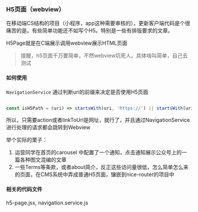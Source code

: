 ### H5页面（webview）

   在移动端CS结构的项目（小程序，app这种需要审核的），更新客户端代码是个很痛苦的是。有些简单功能还不如写个H5。特别是一些有排版要求的文章。

H5Page就是在C端展示调用webview展示HTML页面

> 提醒，h5页面千万要简单，不然webview坑死人。具体啥叫简单，自己去测试

#### 如何使用

`NavigationService` 通过判断uri的前缀来决定是否使用H5页面

```javascript

const isH5Path = (uri) => startsWith(uri, 'https://') || startsWith(uri, 'http://')
```

所以，只需要action或者linkToUrl是网址，就行了，并且通过NavigationService进行处理的请求都会跳转到Webview

举个实际的栗子：

1. 运营同学在首页的carousel 中配置了一个通知，点击通知展示公众号上的一篇各种图文混编的文章
2. 一些Terms等条款，或者about简介，反正这些访问量很低，怎么简单怎么来的页面，在CMS系统中弄成普通H5页面，镶嵌到nice-router的项目中

#### 相关的代码文件

h5-page.jsx, navigation.service.js
